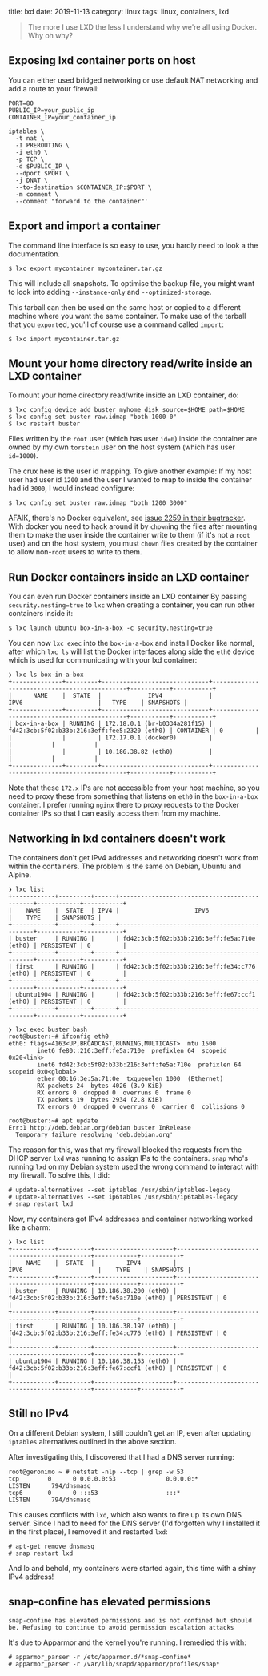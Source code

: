title: lxd
date: 2019-11-13
category: linux
tags: linux, containers, lxd

> The more I use LXD the less I understand why we're all using
> Docker. Why oh why?

## Exposing lxd container ports on host

You can either used bridged networking or use default NAT networking
and add a route to your firewall:

```text
PORT=80
PUBLIC_IP=your_public_ip
CONTAINER_IP=your_container_ip

iptables \
  -t nat \
  -I PREROUTING \
  -i eth0 \
  -p TCP \
  -d $PUBLIC_IP \
  --dport $PORT \
  -j DNAT \
  --to-destination $CONTAINER_IP:$PORT \
  -m comment \
  --comment "forward to the container"'
```

## Export and import a container

The command line interface is so easy to use, you hardly need to look
a the documentation.


```text
$ lxc export mycontainer mycontainer.tar.gz
```

This will include all snapshots. To optimise the backup file, you
might want to look into adding `--instance-only` and
`--optimized-storage`.

This tarball can then be used on the same host or copied to a
different machine where you want the same container. To make use of
the tarball that you `export`ed, you'll of course use a command called
`import`:

```text
$ lxc import mycontainer.tar.gz
```

## Mount your home directory read/write inside an LXD container

To mount your home directory read/write inside an LXD container, do:

```text
$ lxc config device add buster myhome disk source=$HOME path=$HOME
$ lxc config set buster raw.idmap "both 1000 0"
$ lxc restart buster
```

Files written by the `root` user (which has user `id=0`) inside the
container are owned by my own `torstein` user on the host system
(which has user `id=1000`).

The crux here is the user id mapping. To give another example: If my
host user had user id `1200` and the user I wanted to map to inside
the container had id `3000`, I would instead configure:

```
$ lxc config set buster raw.idmap "both 1200 3000"
```

AFAIK, there's no Docker equivalent, see [issue 2259 in their
bugtracker](https://github.com/moby/moby/issues/2259). With docker
you need to hack around it by `chown`ing the files after mounting them
to make the user inside the container write to them (if it's not a
`root` user) and on the host system, you must `chown` files created by
the container to allow non-`root` users to write to them.

## Run Docker containers inside an LXD container

You can even run Docker containers inside an LXD container By passing
`security.nesting=true` to `lxc` when creating a container, you can
run other containers inside it:

```text
$ lxc launch ubuntu box-in-a-box -c security.nesting=true
```

You can now `lxc exec` into the `box-in-a-box` and install Docker like
normal, after which `lxc ls` will list the Docker interfaces along
side the `eth0` device which is used for communicating with your lxd
container:

```
❯ lxc ls box-in-a-box
+--------------+---------+------------------------------+----------------------------------------------+-----------+-----------+
|      NAME    |  STATE  |             IPV4             |                     IPV6                     |   TYPE    | SNAPSHOTS |
+--------------+---------+------------------------------+----------------------------------------------+-----------+-----------+
| box-in-a-box | RUNNING | 172.18.0.1 (br-b0334a281f15) | fd42:3cb:5f02:b33b:216:3eff:fee5:2320 (eth0) | CONTAINER | 0         |
|              |         | 172.17.0.1 (docker0)         |                                              |           |           |
|              |         | 10.186.38.82 (eth0)          |                                              |           |           |
+--------------+---------+------------------------------+----------------------------------------------+-----------+-----------+
```

Note that these `172.x` IPs are not accessible from your host machine,
so you need to proxy these from something that listens on `eth0` in
the `box-in-a-box` container. I prefer running `nginx` there to proxy
requests to the Docker container IPs so that I can easily access them
from my machine.

## Networking in lxd containers doesn't work

The containers don't get IPv4 addresses and networking doesn't work
from within the containers. The problem is the same on Debian, Ubuntu
and Alpine.

```text
❯ lxc list
+------------+---------+------+----------------------------------------------+------------+-----------+
|    NAME    |  STATE  | IPV4 |                     IPV6                     |    TYPE    | SNAPSHOTS |
+------------+---------+------+----------------------------------------------+------------+-----------+
| buster     | RUNNING |      | fd42:3cb:5f02:b33b:216:3eff:fe5a:710e (eth0) | PERSISTENT | 0         |
+------------+---------+------+----------------------------------------------+------------+-----------+
| first      | RUNNING |      | fd42:3cb:5f02:b33b:216:3eff:fe34:c776 (eth0) | PERSISTENT | 0         |
+------------+---------+------+----------------------------------------------+------------+-----------+
| ubuntu1904 | RUNNING |      | fd42:3cb:5f02:b33b:216:3eff:fe67:ccf1 (eth0) | PERSISTENT | 0         |
+------------+---------+------+----------------------------------------------+------------+-----------+
```

```text
❯ lxc exec buster bash
root@buster:~# ifconfig eth0
eth0: flags=4163<UP,BROADCAST,RUNNING,MULTICAST>  mtu 1500
        inet6 fe80::216:3eff:fe5a:710e  prefixlen 64  scopeid 0x20<link>
        inet6 fd42:3cb:5f02:b33b:216:3eff:fe5a:710e  prefixlen 64  scopeid 0x0<global>
        ether 00:16:3e:5a:71:0e  txqueuelen 1000  (Ethernet)
        RX packets 24  bytes 4026 (3.9 KiB)
        RX errors 0  dropped 0  overruns 0  frame 0
        TX packets 19  bytes 2934 (2.8 KiB)
        TX errors 0  dropped 0 overruns 0  carrier 0  collisions 0
```

```text
root@buster:~# apt update
Err:1 http://deb.debian.org/debian buster InRelease
  Temporary failure resolving 'deb.debian.org'
```

The reason for this, was that my firewall blocked the requests from
the DHCP server `lxd` was running to assign IPs to the
containers. `snap` who's running `lxd` on my Debian system used the
wrong command to interact with my firewall. To solve this, I did:

```text
# update-alternatives --set iptables /usr/sbin/iptables-legacy
# update-alternatives --set ip6tables /usr/sbin/ip6tables-legacy
# snap restart lxd
```

Now, my containers got IPv4 addresses and container networking worked
like a charm:

```text
❯ lxc list
+------------+---------+----------------------+----------------------------------------------+------------+-----------+
|    NAME    |  STATE  |         IPV4         |                     IPV6                     |    TYPE    | SNAPSHOTS |
+------------+---------+----------------------+----------------------------------------------+------------+-----------+
| buster     | RUNNING | 10.186.38.200 (eth0) | fd42:3cb:5f02:b33b:216:3eff:fe5a:710e (eth0) | PERSISTENT | 0         |
+------------+---------+----------------------+----------------------------------------------+------------+-----------+
| first      | RUNNING | 10.186.38.197 (eth0) | fd42:3cb:5f02:b33b:216:3eff:fe34:c776 (eth0) | PERSISTENT | 0         |
+------------+---------+----------------------+----------------------------------------------+------------+-----------+
| ubuntu1904 | RUNNING | 10.186.38.153 (eth0) | fd42:3cb:5f02:b33b:216:3eff:fe67:ccf1 (eth0) | PERSISTENT | 0         |
+------------+---------+----------------------+----------------------------------------------+------------+-----------+
```

## Still no IPv4

On a different Debian system, I still couldn't get an IP, even after
updating `iptables` alternatives outlined in the above section.

After investigating this, I discovered that I had a DNS server running:

```text
root@geronimo ~ # netstat -nlp --tcp | grep -w 53
tcp        0      0 0.0.0.0:53              0.0.0.0:*               LISTEN      794/dnsmasq
tcp6       0      0 :::53                   :::*                    LISTEN      794/dnsmasq
```

This causes conflicts with `lxd`, which also wants to fire up its own
DNS server. Since I had to need for the DNS server (I'd forgotten why
I installed it in the first place), I removed it and restarted `lxd`:

```text
# apt-get remove dnsmasq
# snap restart lxd
```

And lo and behold, my containers were started again, this time with a
shiny IPv4 address!

## snap-confine has elevated permissions

```text
snap-confine has elevated permissions and is not confined but should
be. Refusing to continue to avoid permission escalation attacks
```

It's due to Apparmor and the kernel you're running. I remedied this
with:

```text
# apparmor_parser -r /etc/apparmor.d/*snap-confine*
# apparmor_parser -r /var/lib/snapd/apparmor/profiles/snap*
```

